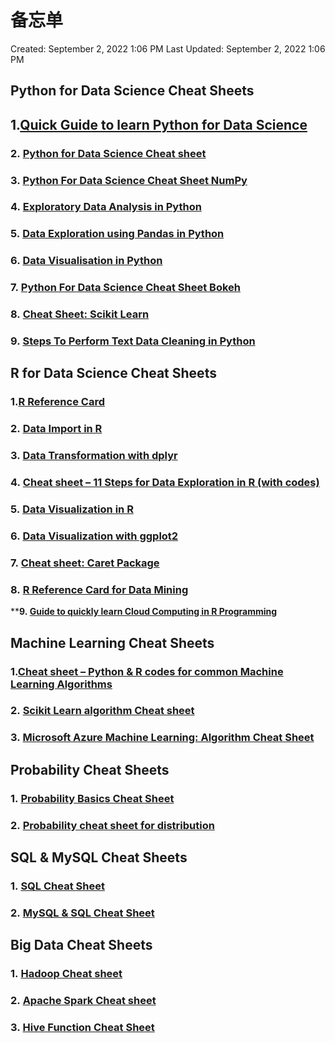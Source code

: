 # 备忘单

Created: September 2, 2022 1:06 PM
Last Updated: September 2, 2022 1:06 PM

## **Python for Data Science Cheat Sheets**

## **1.[Quick Guide to learn Python for Data Science](https://www.analyticsvidhya.com/blog/2015/05/infographic-quick-guide-learn-python-data-science/)**

### **2. [Python for Data Science Cheat sheet](https://s3.amazonaws.com/assets.datacamp.com/blog_assets/PythonForDataScience.pdf)**

### **3. [Python For Data Science Cheat Sheet NumPy](https://s3.amazonaws.com/assets.datacamp.com/blog_assets/Numpy_Python_Cheat_Sheet.pdf)**

### **4. [Exploratory Data Analysis in Python](https://www.analyticsvidhya.com/blog/2015/06/infographic-cheat-sheet-data-exploration-python/)**

### **5. [Data Exploration using Pandas in Python](https://www.analyticsvidhya.com/blog/2015/07/11-steps-perform-data-analysis-pandas-python/)**

### **6. [Data Visualisation in Python](https://www.analyticsvidhya.com/blog/2015/06/data-visualization-in-python-cheat-sheet/)**

### **7. [Python For Data Science Cheat Sheet Bokeh](https://s3.amazonaws.com/assets.datacamp.com/blog_assets/Python_Bokeh_Cheat_Sheet.pdf)**

### **8. [Cheat Sheet: Scikit Learn](https://www.analyticsvidhya.com/infographics/Scikit-Learn-Infographic.pdf)**

### **9. [Steps To Perform Text Data Cleaning in Python](https://www.analyticsvidhya.com/blog/2015/06/quick-guide-text-data-cleaning-python/)**

## **R for Data Science Cheat Sheets**

### **1.[R Reference Card](https://cran.r-project.org/doc/contrib/Baggott-refcard-v2.pdf)**

### **2. [Data Import in R](https://cdn.analyticsvidhya.com/wp-content/uploads/2017/02/17090748/R_dataimport.pdf)**

### **3. [Data Transformation with dplyr](https://cdn.analyticsvidhya.com/wp-content/uploads/2017/02/17091135/R_datatransformation.pdf)**

### **4. [Cheat sheet – 11 Steps for Data Exploration in R (with codes)](https://www.analyticsvidhya.com/blog/2015/10/cheatsheet-11-steps-data-exploration-with-codes/)**

### **5. [Data Visualization in R](https://www.analyticsvidhya.com/blog/2015/08/cheat-sheet-data-visualization-r/)**

### **6. [Data Visualization with ggplot2](https://www.rstudio.com/wp-content/uploads/2015/05/ggplot2-cheatsheet.pdf)**

### **7. [Cheat sheet: Caret Package](https://www.analyticsvidhya.com/infographics/Caret-Package-Infographic.pdf)**

### **8. [R Reference Card for Data Mining](https://cran.r-project.org/doc/contrib/YanchangZhao-refcard-data-mining.pdf)**

****9. [Guide to quickly learn Cloud Computing in R Programming](https://www.analyticsvidhya.com/blog/2015/07/guide-quickly-learn-cloud-computing-programming/)**

## **Machine Learning Cheat Sheets**

### **1.[Cheat sheet – Python & R codes for common Machine Learning Algorithms](https://www.analyticsvidhya.com/blog/2015/09/full-cheatsheet-machine-learning-algorithms/)**

### **2. [Scikit Learn algorithm Cheat sheet](http://scikit-learn.org/stable/tutorial/machine_learning_map/)**

### **3. [Microsoft Azure Machine Learning: Algorithm Cheat Sheet](https://cdn.analyticsvidhya.com/wp-content/uploads/2017/02/17090804/microsoft-machine-learning-algorithm-cheat-sheet-v6.pdf)**

## **Probability Cheat Sheets**

### **1. [Probability Basics Cheat Sheet](http://www.sas.upenn.edu/~astocker/lab/teaching-files/PSYC739-2016/probability_cheatsheet.pdf)**

### **2. [Probability cheat sheet for distribution](http://www.cs.elte.hu/~mesti/valszam/kepletek)**

## **SQL & MySQL Cheat Sheets**

### **1. [SQL Cheat Sheet](http://www.sql-tutorial.net/sql-cheat-sheet.pdf)**

### **2. [MySQL & SQL Cheat Sheet](http://cse.unl.edu/~sscott/ShowFiles/SQL/CheatSheet/SQLCheatSheet.html)**

## **Big Data Cheat Sheets**

### **1. [Hadoop Cheat sheet](http://www.jesse-anderson.com/2016/03/hadoop-cheat-sheet/)**

### **2. [Apache Spark Cheat sheet](https://www.mapr.com/ebooks/spark/apache-spark-cheat-sheet.html)**

### **3. [Hive Function Cheat Sheet](https://www.qubole.com/resources/cheatsheet/hive-function-cheat-sheet/)**